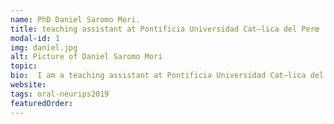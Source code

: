 ```yaml
---
name: PhD Daniel Saromo Mori.
title: teaching assistant at Pontificia Universidad Cat—lica del Perœ
modal-id: 1
img: daniel.jpg      
alt: Picture of Daniel Saromo Mori
topic: 
bio:  I am a teaching assistant at Pontificia Universidad Cat—lica del Perœ. Currently, I am working on my mechatronics engineering degree thesis, which is about the design of a spider robot that learns to walk using Artificial Intelligence.
website: 
tags: oral-neurips2019
featuredOrder: 
---
```

